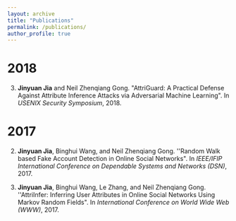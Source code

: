```yaml
---
layout: archive
title: "Publications"
permalink: /publications/
author_profile: true
---
```



2018
====

3. **Jinyuan Jia** and Neil Zhenqiang Gong. "AttriGuard: A Practical Defense Against Attribute Inference Attacks via Adversarial Machine Learning". In *USENIX Security Symposium*, 2018. 

2017
====

2. **Jinyuan Jia**, Binghui Wang, and Neil Zhenqiang Gong. ''Random Walk based Fake Account Detection in Online Social Networks". In *IEEE/IFIP International Conference on Dependable Systems and Networks (DSN)*, 2017.

1. **Jinyuan Jia**, Binghui Wang, Le Zhang, and Neil Zhenqiang Gong. ''AttriInfer: Inferring User Attributes in Online Social Networks Using Markov Random Fields". In *International Conference on World Wide Web (WWW)*, 2017.
